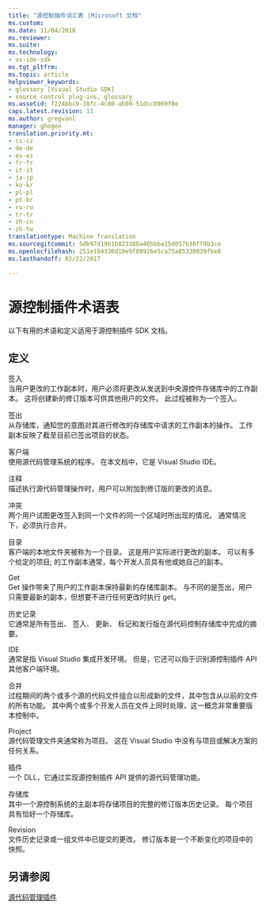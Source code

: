 ```yaml
---
title: "源控制插件词汇表 |Microsoft 文档"
ms.custom: 
ms.date: 11/04/2016
ms.reviewer: 
ms.suite: 
ms.technology:
- vs-ide-sdk
ms.tgt_pltfrm: 
ms.topic: article
helpviewer_keywords:
- glossary [Visual Studio SDK]
- source control plug-ins, glossary
ms.assetid: f224bbc9-38fc-4c80-ab09-51dcc8969f8e
caps.latest.revision: 11
ms.author: gregvanl
manager: ghogen
translation.priority.mt:
- cs-cz
- de-de
- es-es
- fr-fr
- it-it
- ja-jp
- ko-kr
- pl-pl
- pt-br
- ru-ru
- tr-tr
- zh-cn
- zh-tw
translationtype: Machine Translation
ms.sourcegitcommit: 5db97d19b1b823388a465bba15d057b30ff0b3ce
ms.openlocfilehash: 251e104336d19e9f88926e5ca75a85330039fbe8
ms.lasthandoff: 02/22/2017

---
```

# <a name="source-control-plug-in-glossary"></a>源控制插件术语表
以下有用的术语和定义适用于源控制插件 SDK 文档。  
  
## <a name="definitions"></a>定义  
 签入  
 当用户更改的工作副本时，用户必须将更改从发送到中央源控件存储库中的工作副本。 这将创建新的修订版本可供其他用户的文件。 此过程被称为一个签入。  
  
 签出  
 从存储库，通知您的意图对其进行修改的存储库中请求的工作副本的操作。 工作副本反映了截至目前已签出项目的状态。  
  
 客户端  
 使用源代码管理系统的程序。 在本文档中，它是 Visual Studio IDE。  
  
 注释  
 描述执行源代码管理操作时，用户可以附加到修订版的更改的消息。  
  
 冲突  
 两个用户试图更改签入到同一个文件的同一个区域时所出现的情况。 通常情况下，必须执行合并。  
  
 目录  
 客户端的本地文件夹被称为一个目录。 这是用户实际进行更改的副本。 可以有多个给定的项目; 的工作副本通常，每个开发人员具有他或她自己的副本。  
  
 Get  
 Get 操作带来了用户的工作副本保持最新的存储库副本。 与不同的是签出，用户只需要最新的副本，但想要不进行任何更改时执行 get。  
  
 历史记录  
 它通常是所有签出、 签入、 更新、 标记和发行版在源代码控制存储库中完成的摘要。  
  
 IDE  
 通常是指 Visual Studio 集成开发环境。 但是，它还可以指于识别源控制插件 API 其他客户端环境。  
  
 合并  
 过程期间的两个或多个源的代码文件组合以形成新的文件，其中包含从以前的文件的所有功能。 其中两个或多个开发人员在文件上同时处理，这一概念非常重要版本控制中。  
  
 Project  
 源代码管理文件夹通常称为项目。 这在 Visual Studio 中没有与项目或解决方案的任何关系。  
  
 插件  
 一个 DLL，它通过实现源控制插件 API 提供的源代码管理功能。  
  
 存储库  
 其中一个源控制系统的主副本将存储项目的完整的修订版本历史记录。 每个项目具有恰好一个存储库。  
  
 Revision  
 文件历史记录或一组文件中已提交的更改。 修订版本是一个不断变化的项目中的快照。  
  
## <a name="see-also"></a>另请参阅  
 [源代码管理插件](../extensibility/source-control-plug-ins.md)

